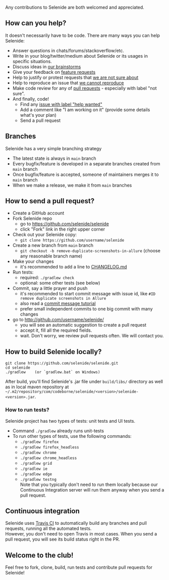 
Any contributions to Selenide are both welcomed and appreciated.  

## How can you help?

It doesn't necessarily have to be code. There are many ways you can help Selenide:
- Answer questions in chats/forums/stackoverflow/etc.
- Write in your blog/twitter/medium about Selenide or its usages in specific situations.
- Discuss ideas in [our brainstorms](https://github.com/selenide/selenide/issues?q=is%3Aissue+is%3Aopen+label%3Abrainstorm)
- Give your feedback on [feature requests](https://github.com/selenide/selenide/issues?q=is%3Aissue+is%3Aopen+label%3Afeature)
- Help to justify or protest requests that [we are not sure about](https://github.com/selenide/selenide/issues?q=is%3Aissue+is%3Aopen+label%3A%22not+sure%22)
- Help to reproduce an issue that [we cannot reproduce](https://github.com/selenide/selenide/issues?q=is%3Aissue+is%3Aclosed+label%3A%22cannot+preproduce%22)
- Make code review for any of [pull requests](https://github.com/selenide/selenide/pulls)  -  especially with label "not sure".
- And finally, code! 
  - Find any [issue with label "help wanted"](https://github.com/selenide/selenide/issues?q=is%3Aissue+is%3Aopen+label%3A%22help+wanted%22)
  - Add a comment like "I am working on it" (provide some details what's your plan)
  - Send a pull request


## Branches
Selenide has a very simple branching strategy
- The latest state is always in `main` branch
- Every bugfix/feature is developed in a separate branches created from `main` branch
- Once bugfix/feature is accepted, someone of maintainers merges it to `main` branch
- When we make a release, we make it from `main` branches

## How to send a pull request?
- Create a GitHub account
- Fork Selenide repo  
  - go to https://github.com/selenide/selenide
  - click "Fork" link in the right upper corner
- Check out your Selenide copy:  
  - `git clone https://github.com/username/selenide`
- Create a new branch from `main` branch
  - `git checkout -b remove-duplicate-screenshots-in-allure`   (choose any reasonable branch name)
- Make your changes
  - it's recommended to add a line to [CHANGELOG.md](CHANGELOG.md)
- Run tests:
  - required: `./gradlew check`
  - optional: some other tests (see below) 
- Commit, say a little prayer and push
  - it's recommended to start commit message with issue id, like `#ID remove duplicate screenshots in Allure`
  - also read a [commit message tutorial](https://chris.beams.io/posts/git-commit/)
  - prefer small independent commits to one big commit with many changes
- go to http://github.com/username/selenide/
  - you will see an automatic suggestion to create a pull request
  - accept it, fill all the required fields.
  - wait. Don't worry, we review pull requests often. We will contact you.  


## How to build Selenide locally?

    git clone https://github.com/selenide/selenide.git
    cd selenide
    ./gradlew    (or `gradlew.bat` on Windows)

After build, you'll find Selenide's .jar file under `build/libs/` directory as well as in local maven repository at `~/.m2/repository/com/codeborne/selenide/<version>/selenide-<version>.jar`.


### How to run tests?
Selenide project has two types of tests: unit tests and UI tests. 

- Command `./gradlew` already runs unit-tests
- To run other types of tests, use the following commands:
  - `./gradlew firefox`
  - `./gradlew firefox_headless`
  - `./gradlew chrome`
  - `./gradlew chrome_headless`
  - `./gradlew grid`
  - `./gradlew ie`
  - `./gradlew edge`
  - `./gradlew testng`  
  Note that you typically don't need to run them locally because our Continuous Integration server will run them anyway when you send a pull request.

## Continuous integration

Selenide uses [Travis CI](https://travis-ci.org/github/selenide/selenide/branches) to automatically build any branches and pull requests, running all the automated tests.  
However, you don't need to open Travis in most cases. When you send a pull request, you will see its build status right in the PR.  

## Welcome to the club!
Feel free to fork, clone, build, run tests and contribute pull requests for Selenide!
